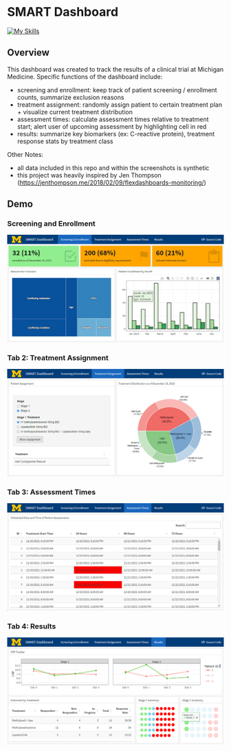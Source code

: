 # SMART Dashboard

[![My Skills](https://skillicons.dev/icons?i=r,html,css&theme=light)](https://skillicons.dev)

## Overview

This dashboard was created to track the results of a clinical trial at Michigan Medicine. Specific functions of the dashboard include: 

- screening and enrollment: keep track of patient screening / enrollment counts, summarize exclusion reasons 
- treatment assignment: randomly assign patient to certain treatment plan + visualize current treatment distribution
- assessment times: calculate assessment times relative to treatment start; alert user of upcoming assessment by highlighting cell in red
- results: summarize key biomarkers (ex: C-reactive protein), treatment response stats by treatment class

Other Notes: 
- all data included in this repo and within the screenshots is synthetic
- this project was heavily inspired by Jen Thompson (https://jenthompson.me/2018/02/09/flexdashboards-monitoring/)

## Demo

### Screening and Enrollment

![Tab 1: Screening and Enrollment](/images/snr.png)

### Tab 2: Treatment Assignment

![Tab 2: Treatment Assignment](/images/treatment.png)

### Tab 3: Assessment Times

![Tab 3: Assessment Times](/images/assessment.png)

### Tab 4: Results

![Tab 4: Outcomes](/images/results.png)


